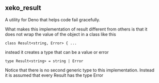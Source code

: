 ## xeko_result

A utility for Deno that helps code fail gracefully.

What makes this implementation of result different from others is that it does
not wrap the value of the object in a class like this

```
class Result<string, Error> { ...
```

instead it creates a type that can be a value or error

```
type Result<string> = string | Error
```

Notice that there is no second generic type to this implementation. Instead it
is assumed that every Result has the type Error
